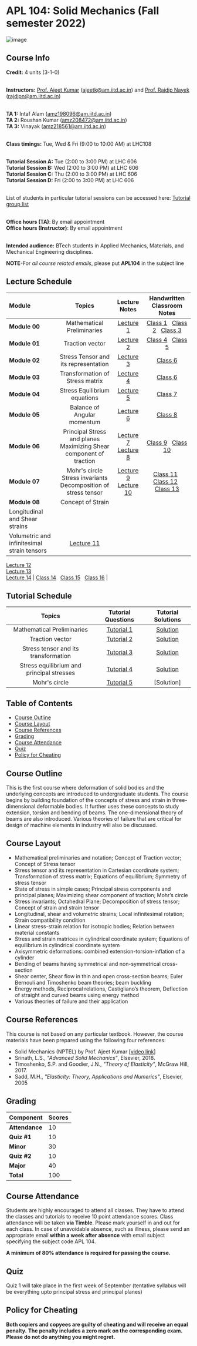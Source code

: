 # APL 104: Solid Mechanics (Fall semester 2022)

![image](https://user-images.githubusercontent.com/109568856/179663482-8b6b6fb0-1ed7-494c-9b82-5f720bb4d614.png)


## Course Info

**Credit:** 4 units (3-1-0) <br> <br>

**Instructors:** [Prof. Ajeet Kumar](https://web.iitd.ac.in/~ajeetk/) (ajeetk@am.iitd.ac.in) and [Prof. Rajdip Nayek](https://sites.google.com/view/rajdip-nayek/) (rajdipn@am.iitd.ac.in) <br> <br>

**TA 1:** Intaf Alam (amz198096@am.iitd.ac.in) <br> 
**TA 2:** Roushan Kumar (amz208472@am.iitd.ac.in) <br>
**TA 3:** Vinayak (amz218561@am.iitd.ac.in) <br><br>

**Class timings:** Tue, Wed & Fri (9:00 to 10:00 AM) at LHC108 <br><br>

**Tutorial Session A:** Tue (2:00 to 3:00 PM) at LHC 606 <br> 
**Tutorial Session B:** Wed (2:00 to 3:00 PM) at LHC 606 <br> 
**Tutorial Session C:** Thu (2:00 to 3:00 PM) at LHC 606 <br> 
**Tutorial Session D:** Fri (2:00 to 3:00 PM) at LHC 606 <br> <br>

List of students in particular tutorial sessions can be accessed here: [Tutorial group list](https://docs.google.com/spreadsheets/d/1wjXqcVkSQeNQUneFRY9tIM5wFS53DPpB/edit?usp=sharing&ouid=117052463269187528720&rtpof=true&sd=true) <br><br>

**Office hours (TA)**: By email appointment <br> 
**Office hours (Instructor)**: By email appointment <br><br>

**Intended audience:** BTech students in Applied Mechanics, Materials, and Mechanical Engineering disciplines.

**NOTE**-For *all course related emails*, please put **APL104** in the subject line <br>


## Lecture Schedule

|Module|Topics|Lecture Notes| Handwritten Classroom Notes|
|:-----|:---------:|:----:|:-------------------------:|
|**Module 00**| Mathematical Preliminaries | [Lecture 1](https://drive.google.com/file/d/1PC97bkmiM80aGB1XW78Y6nvA2_UTxess/view)| [Class 1](Class/cls1.pdf) &nbsp; [Class 2](Class/cls2.pdf) &nbsp; [Class 3](Class/cls3.pdf)|
|**Module 01**| Traction vector | [Lecture 2](https://drive.google.com/file/d/14RzFRCP_V56JR2eFWLgF0cbMLH71379X/view)| [Class 4](Class/cls4.pdf) &nbsp; [Class 5](Class/cls5.pdf) |
|**Module 02**| Stress Tensor and its representation | [Lecture 3](https://drive.google.com/file/d/1V0RBcZnZ4d2PeDwhFvueK1CBuF6C7O2H/view)| [Class 6](Class/cls6.pdf) |
|**Module 03**| Transformation of Stress matrix | [Lecture 4](https://drive.google.com/file/d/1xbHNqTUpShEuxyCFRF7BWrJhfOLfzn61/view)| [Class 6](Class/cls6.pdf) |
|**Module 04**| Stress Equilibrium equations | [Lecture 5](https://drive.google.com/file/d/1gjJq5ySpUvWaEluXbfaxpBBjugnlG4Xm/view)| [Class 7](Class/cls7.pdf) |
|**Module 05**| Balance of Angular momentum | [Lecture 6](https://drive.google.com/file/d/1ekJyyGb5OqBmdx39Bi2Ytc8AO0XvJ67e/view)| [Class 8](Class/cls8.pdf) |
|**Module 06**| Principal Stress and planes <br> Maximizing Shear component of traction | [Lecture 7](https://drive.google.com/file/d/1RJj5JguIJ0HKRssn5C_9Ajny5nuf2ROB/view) <br> [Lecture 8](https://drive.google.com/file/d/12Et7Pskl0FdY7lCnmOqtKL_k_AO5gilU/view)| [Class 9](Class/cls9.pdf) &nbsp; [Class 10](Class/cls10.pdf)| 
|**Module 07**| Mohr's circle <br> Stress invariants <br> Decomposition of stress tensor| [Lecture 9](https://drive.google.com/file/d/1yQ5eDPKkrA4oTARy7NUXIIHYSnU0bUdz/view) <br> [Lecture 10](https://drive.google.com/file/d/111PeRV-pjc-SOjQxd4Jp2q3gwKmhYltE/view) | [Class 11](Class/cls11.pdf) &nbsp; [Class 12](Class/cls12.pdf) &nbsp; [Class 13](Class/cls13.pdf)|
|**Module 08**| Concept of Strain <br> | |
 Longitudinal and Shear strains <br> |  |
 Volumetric and infinitesimal strain tensors | [Lecture 11](https://drive.google.com/file/d/1RgNl7yBUVw9VO5yHe_dIvi0_4g-E-niy/view) <br> 
 [Lecture 12](https://drive.google.com/file/d/1Dk3vidEsoFca73hXpS7s3ruat795Zryg/view) <br>
 [Lecture 13](https://drive.google.com/file/d/19LP_n-PdPZRn0cYzKDQqGZ_Zpb3016-Q/view) <br>
 [Lecture 14](https://drive.google.com/file/d/1cmEuKDA6QoC2rB6SpfXvkPX1UhasZ_YU/view)
 |  [Class 14](Class/cls14.pdf) &nbsp; [Class 15](Class/cls15.pdf) &nbsp; [Class 16](Class/cls16.pdf) |

## Tutorial Schedule

|Topics|Tutorial Questions| Tutorial Solutions |
|:---------:|:--------:|:--------:|
| Mathematical Preliminaries | [Tutorial 1](Tutorial/Tutorial_1.pdf) | [Solution](Tutorial/Tutorial_1_soln.pdf) |
| Traction vector | [Tutorial 2](Tutorial/Tutorial_2.pdf) | [Solution](Tutorial/Tutorial_2_soln.pdf) |
| Stress tensor and its transformation | [Tutorial 3](Tutorial/Tutorial_3.pdf) | [Solution](Tutorial/Tutorial_3_soln.pdf) |
| Stress equilibrium and principal stresses | [Tutorial 4](Tutorial/Tutorial_4.pdf) | [Solution](Tutorial/Tutorial_4_soln.pdf) |
| Mohr's circle | [Tutorial 5](Tutorial/Tutorial_5.pdf) | [Solution] |


## Table of Contents
- [Course Outline](#course-outline)
- [Course Layout](#course-layout)
- [Course References](#course-references)
- [Grading](#grading)
- [Course Attendance](#course-attendance)
- [Quiz](#quiz)
- [Policy for Cheating](#policy-for-cheating)

## Course Outline
This is the first course where deformation of solid bodies and the underlying concepts are introduced to undergraduate students. The course begins by building foundation of the concepts of stress and strain in three-dimensional deformable bodies. It further uses these concepts to study extension, torsion and bending of beams. The one-dimensional theory of beams are also introduced. Various theories of failure that are critical for design of machine elements in industry will also be discussed.

## Course Layout
- Mathematical preliminaries and notation; Concept of Traction vector; Concept of Stress tensor
- Stress tensor and its representation in Cartesian coordinate system; Transformation of stress matrix; Equations of equilibrium; Symmetry of stress tensor
- State of stress in simple cases; Principal stress components and principal planes; Maximizing shear component of traction; Mohr’s circle
- Stress invariants; Octahedral Plane; Decomposition of stress tensor; Concept of strain and strain tensor
- Longitudinal, shear and volumetric strains; Local infinitesimal rotation; Strain compatibility condition
- Linear stress-strain relation for isotropic bodies; Relation between material constants
- Stress and strain matrices in cylindrical coordinate system; Equations of equilibrium in cylindrical coordinate system
- Axisymmetric deformations: combined extension-torsion-inflation of a cylinder
- Bending of beams having symmetrical and non-symmetrical cross-section
- Shear center, Shear flow in thin and open cross-section beams; Euler Bernouli and Timoshenko beam theories; beam buckling
- Energy methods, Reciprocal relations, Castigliano’s theorem, Deflection of straight and curved beams using energy method
- Various theories of failure and their application

## Course References
This course is not based on any particular textbook. However, the course materials have been prepared using the following four references:
* Solid Mechanics (NPTEL) by Prof. Ajeet Kumar [[video link](https://www.youtube.com/playlist?list=PLp6ek2hDcoNALS0KiBAUiCwrTrvil2vL3)]
* Srinath, L.S., *"Advanced Solid Mechanics"*, Elsevier, 2018.
* Timoshenko, S.P. and Goodier, J.N., *"Theory of Elasticity"*, McGraw Hill, 2017.
* Sadd, M.H., *"Elasticity: Theory, Applications and Numerics"*, Elsevier, 2005


## Grading  

|Component|Scores|
|:---|:-----|
|**Attendance**| 10 |
|**Quiz #1**| 10 |
|**Minor**| 30 |
|**Quiz #2**| 10 |
|**Major**| 40 |
|**Total** |100| 

## Course Attendance
Students are highly encouraged to attend all classes. They have to attend the classes and tutorials to receive 10 point attendance scores. Class attendance will be taken **via Timble**. Please mark yourself in and out for each class. In case of unavoidable absence, such as illness, please send an appropriate email **within a week after absence** with email subject specifying the subject code APL 104. <br>

**A minimum of 80% attendance is required for passing the course.**


## Quiz
Quiz 1 will take place in the first week of September (tentative syllabus will be everything upto principal stress and principal planes)


## Policy for Cheating 
**Both copiers and copyees are guilty of cheating and will receive an equal penalty.** **The penalty includes a zero mark on the corresponding exam. Please do not do anything you might regret.** 


